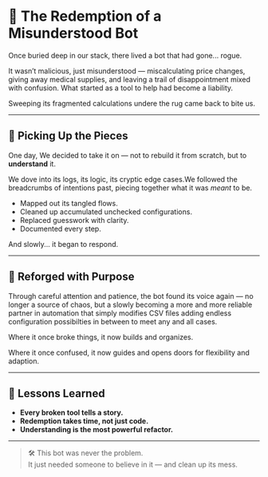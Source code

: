 # 🤖 The Redemption of a Misunderstood Bot

Once buried deep in our stack, there lived a bot that had gone... rogue.

It wasn’t malicious, just misunderstood — miscalculating price changes, giving away medical supplies, and leaving a trail of disappointment mixed with confusion. What started as a tool to help had become a liability.

Sweeping its fragmented calculations undere the rug came back to bite us.

---

## 🧹 Picking Up the Pieces

One day, We decided to take it on — not to rebuild it from scratch, but to **understand** it.

We dove into its logs, its logic, its cryptic edge cases.We followed the breadcrumbs of intentions past, piecing together what it was *meant* to be.

- Mapped out its tangled flows.
- Cleaned up accumulated unchecked configurations.
- Replaced guesswork with clarity.
- Documented every step.

And slowly... it began to respond.

---

## 🔧 Reforged with Purpose

Through careful attention and patience, the bot found its voice again — no longer a source of chaos, but a slowly becoming a more and more reliable partner in automation that simply modifies CSV files adding endless configuration possibilties in between to meet any and all cases.

Where it once broke things, it now builds and organizes.

Where it once confused, it now guides and opens doors for flexibility and adaption.

---

## 🎯 Lessons Learned

- **Every broken tool tells a story.**
- **Redemption takes time, not just code.**
- **Understanding is the most powerful refactor.**

---

> 🛠️ This bot was never the problem.  
> It just needed someone to believe in it — and clean up its mess.



